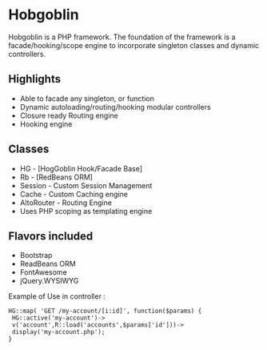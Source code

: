 Hobgoblin
=========

Hobgoblin is a PHP framework.
The foundation of the framework is a facade/hooking/scope engine to incorporate singleton classes and dynamic controllers.

Highlights
-----------
* Able to facade any singleton, or function
* Dynamic autoloading/routing/hooking modular controllers
* Closure ready Routing engine
* Hooking engine

Classes
-----------
* HG - [HogGoblin Hook/Facade Base]
* Rb - [RedBeans ORM]
* Session - Custom Session Management
* Cache - Custom Caching engine
* AltoRouter - Routing Engine
* Uses PHP scoping as templating engine


Flavors included
-----------
* Bootstrap
* ReadBeans ORM
* FontAwesome
* jQuery.WYSIWYG

Example of Use in controller : 

```
HG::map( 'GET /my-account/[i:id]', function($params) {
 HG::active('my-account')->
 v('account',R::load('accounts',$params['id']))->
 display('my-account.php');
}
```
